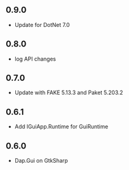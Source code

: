 ## 0.9.0
* Update for DotNet 7.0

## 0.8.0
* log API changes

## 0.7.0
* Update with FAKE 5.13.3 and Paket 5.203.2

## 0.6.1
* Add IGuiApp.Runtime for GuiRuntime

## 0.6.0
* Dap.Gui on GtkSharp